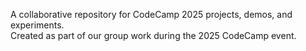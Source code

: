 A collaborative repository for CodeCamp 2025 projects, demos, and experiments.  
Created as part of our group work during the 2025 CodeCamp event.
